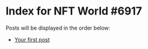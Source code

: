 # Index for NFT World #6917
Posts will be displayed in the order below:

- [Your first post](./001-first.md)

